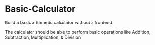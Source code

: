 # Basic-Calculator

Build a basic arithmetic calculator without a frontend

The calculator should be able to perform basic operations like Addition, Subtraction, Multiplication, & Division
